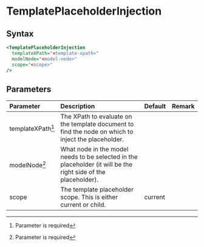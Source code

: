 # TemplatePlaceholderInjection

## Syntax
``` xml
<TemplatePlaceholderInjection
  templateXPath="<template-xpath>"
  modelNode="<model-node>"
  scope="<scope>"
/>
```

## Parameters

| Parameter              | Description | Default | Remark |
|:---                    |:--- |:--- |:--- |
| templateXPath[^1]      | The XPath to evaluate on the template document to find the node on which to inject the placeholder. | | |
| modelNode[^1]          | What node in the model needs to be selected in the placeholder (it will be the right side of the placeholder). | | |
| scope                  | The template placeholder scope. This is either current or child. | current | |

[comment]: Footnotes
[^1]: Parameter is required